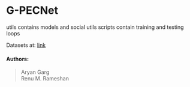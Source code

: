 # G-PECNet

utils contains models and social utils
scripts contain training and testing loops

Datasets at: [link](https://drive.google.com/drive/folders/1U4Ichvep-LxqgpCtVS2zOThLUR41GpfP?usp=sharing)
#### Authors:
> Aryan Garg   
> Renu M. Rameshan
